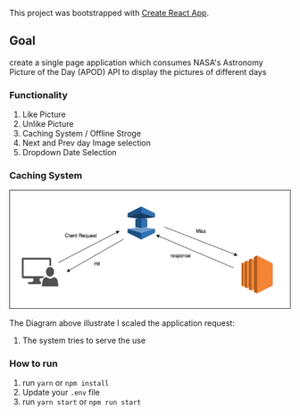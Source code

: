 This project was bootstrapped with [Create React App](https://github.com/facebook/create-react-app).

## Goal 

 create a single page application which consumes ​NASA's Astronomy Picture of the Day (APOD) API​ to display the pictures of different days

### Functionality
1. Like Picture
1. Unlike Picture
1. Caching System / Offline Stroge
1. Next and Prev day Image selection
1. Dropdown Date Selection


### Caching System

![GitHub Logo](/diagram.png)

The Diagram above illustrate I scaled the application request:
1. The system tries to serve the use 

### How to run

1. run `yarn` or `npm install`
1. Update your `.env` file
1. run `yarn start` or `npm run start`

